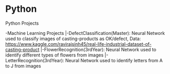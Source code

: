 # Python
Python Projects

-Machine Learning Projects
|-DefectClassification(Master): Neural Network used to classify images of casting-products as OK/defect, Data: https://www.kaggle.com/ravirajsinh45/real-life-industrial-dataset-of-casting-product
|-FlowerRecognition(3rdYear): Neural Network used to identify different types of flowers from images
|-LetterRecognition(3rdYear): Neural Network used to identify letters from A to J from images